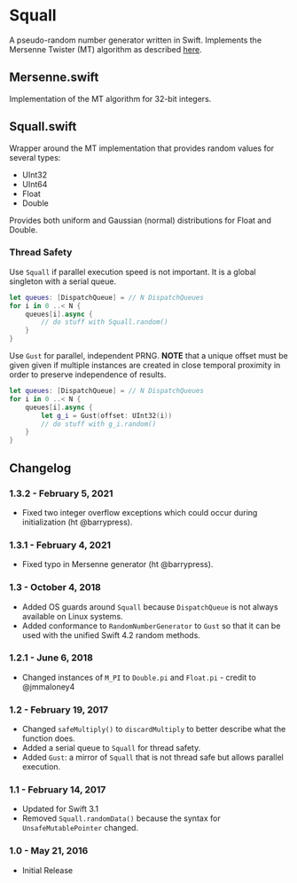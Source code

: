 # Squall

A pseudo-random number generator written in Swift. Implements the Mersenne Twister (MT) algorithm as described [here](https://en.wikipedia.org/wiki/Mersenne_Twister).

## Mersenne.swift

Implementation of the MT algorithm for 32-bit integers.

## Squall.swift

Wrapper around the MT implementation that provides random values for several types:

- UInt32
- UInt64
- Float
- Double

Provides both uniform and Gaussian (normal) distributions for Float and Double.

### Thread Safety

Use `Squall` if parallel execution speed is not important. It is a global singleton with a serial queue.

```swift
let queues: [DispatchQueue] = // N DispatchQueues
for i in 0 ..< N {
	queues[i].async {
		// do stuff with Squall.random()
	}
}
```

Use `Gust` for parallel, independent PRNG. **NOTE** that a unique offset must be given given if multiple instances are created in close temporal proximity in order to preserve independence of results.

```swift
let queues: [DispatchQueue] = // N DispatchQueues
for i in 0 ..< N {
	queues[i].async {
		let g_i = Gust(offset: UInt32(i))
		// do stuff with g_i.random()
	}
}
```

## Changelog

### 1.3.2 - February 5, 2021

- Fixed two integer overflow exceptions which could occur during initialization (ht @barrypress).

### 1.3.1 - February 4, 2021

- Fixed typo in Mersenne generator (ht @barrypress).

### 1.3 - October 4, 2018

- Added OS guards around `Squall` because `DispatchQueue` is not always available on Linux systems.
- Added conformance to `RandomNumberGenerator` to `Gust` so that it can be used with the unified Swift 4.2 random methods.

### 1.2.1 - June 6, 2018

- Changed instances of `M_PI` to `Double.pi` and `Float.pi` - credit to @jmmaloney4

### 1.2 - February 19, 2017

- Changed `safeMultiply()` to `discardMultiply` to better describe what the function does.
- Added a serial queue to `Squall` for thread safety.
- Added `Gust`: a mirror of `Squall` that is not thread safe but allows parallel execution.

### 1.1 - February 14, 2017

- Updated for Swift 3.1
- Removed `Squall.randomData()` because the syntax for `UnsafeMutablePointer` changed.

### 1.0 - May 21, 2016

- Initial Release
